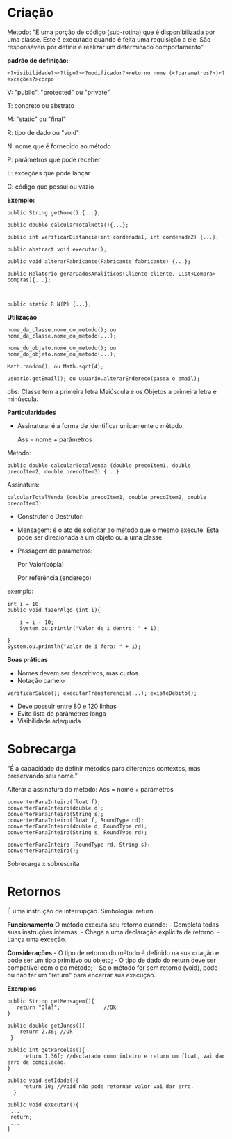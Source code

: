 # Criação



Método: "É uma porção de código (sub-rotina) que é disponibilizada por uma classe. Este é executado quando é feita uma requisição a ele. São responsáveis por definir e realizar um determinado comportamento"



**padrão de definição:**

```
<?visibilidade?><?tipo?><?modificador?>retorno nome (<?parametros?>)<?exceções?>corpo
```

V: "public", "protected" ou "private"

T: concreto ou abstrato

M: "static" ou "final"

R: tipo de dado ou "void" 

N: nome que é fornecido ao método

P: parâmetros que pode receber

E: exceções que pode lançar

C: código que possui ou vazio



**Exemplo:**



```
public String getNome() {...};

public double calcularTotalNota(){...};

public int verificarDistancia(int cordenada1, int cordenada2) {...};

public abstract void executar();

public void alterarFabricante(Fabricante fabricante) {...};

public Relatorio gerarDadosAnaliticos(Cliente cliente, List<Compra> compras){...};



public static R N(P) {...};
```



**Utilização**

```
nome_da_classe.nome_do_metodo(); ou nome_da_classe.nome_do_metodo(...);

nome_do_objeto.nome_do_metodo(); ou nome_do_objeto.nome_do_metodo(...);
```



```
Math.random(); ou Math.sqrt(4);
```



```
usuario.getEmail(); ou usuario.alterarEndereco(passa o email);
```



obs: Classe tem a primeira letra Maiúscula e os Objetos a primeira letra é minúscula.



**Particularidades**

- Assinatura: é a forma de identificar unicamente o método. 

  Ass = nome + parâmetros

Metodo:

```
public double calcularTotalVenda (double precoItem1, double precoItem2, double precoItem3) {...}
```



Assinatura:

```
calcularTotalVenda (double precoItem1, double precoItem2, double precoItem3)
```



- Construtor e Destrutor:

- Mensagem: é o ato de solicitar ao método que o mesmo execute. Esta pode ser direcionada a um objeto ou a uma classe.

- Passagem de parâmetros:

  Por Valor(cópia)

  Por referência (endereço)



exemplo:

```
int i = 10;
public void fazerAlgo (int i){

	i = i + 10;
	System.ou.println("Valor de i dentro: " + 1);
	
}
System.ou.println("Valor de i fora: " + 1);

```



**Boas práticas**

- Nomes devem ser descritivos, mas curtos.
- Notação camelo

```
verificarSaldo(); executarTransferencia(...); existeDebito();
```

- Deve possuir entre 80 e 120 linhas
- Evite lista de parâmetros longa
- Visibilidade adequada





# Sobrecarga

"É a capacidade de definir métodos para diferentes contextos, mas preservando seu nome."


Alterar a assinatura do método:
Ass = nome + parâmetros

```
converterParaInteiro(float f);
converterParaInteiro(double d);
converterParaInteiro(String s);
converterParaInteiro(float f, RoundType rd);
converterParaInteiro(double d, RoundType rd);
converterParaInteiro(String s, RoundType rd);

converterParaInteiro (RoundType rd, String s);
converterParaInteiro();
```


Sobrecarga x sobrescrita



# Retornos

É uma instrução de interrupção.
Simbologia: return

**Funcionamento**
O método executa seu retorno quando:
 \- Completa todas suas instruções internas.
 \- Chega a uma declaração explícita de retorno.
 \- Lança uma exceção.


**Considerações**
 \- O tipo de retorno do método é definido na sua criação e pode ser um tipo primitivo ou objeto;
 \- O tipo de dado do return deve ser compatível com o do método;
 \- Se o método for sem retorno (void), pode ou não ter um "return" para encerrar sua execução.

**Exemplos**

```
public String getMensagem(){
   return "Olá!";              //Ok
}
```

```
public double getJuros(){
    return 2.36; //Ok
 }
```

```
public int getParcelas(){
     return 1.36f; //declarado como inteiro e return um float, vai dar erro de compilação.
}
```

```
public void setIdade(){
     return 10; //void não pode retornar valor vai dar erro.
  }
```

```
public void executar(){
 ...
 return;
 ...
}
```

